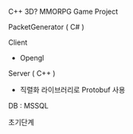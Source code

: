 C++ 3D? MMORPG Game Project

PacketGenerator ( C# )

Client 
- Opengl
  
Server ( C++ ) 
- 직렬화 라이브러리로 Protobuf 사용

DB : MSSQL

초기단계

